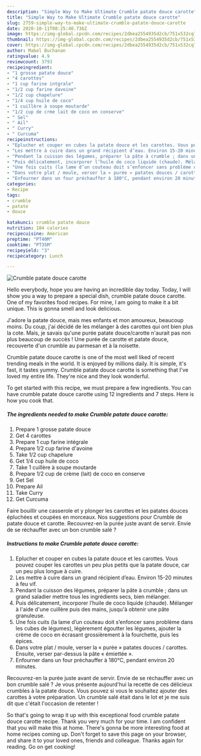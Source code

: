 ```yaml
---
description: "Simple Way to Make Ultimate Crumble patate douce carotte"
title: "Simple Way to Make Ultimate Crumble patate douce carotte"
slug: 2759-simple-way-to-make-ultimate-crumble-patate-douce-carotte
date: 2020-10-11T08:25:40.736Z
image: https://img-global.cpcdn.com/recipes/2dbea2554935d2cb/751x532cq70/crumble-patate-douce-carotte-photo-principale-de-la-recette.jpg
thumbnail: https://img-global.cpcdn.com/recipes/2dbea2554935d2cb/751x532cq70/crumble-patate-douce-carotte-photo-principale-de-la-recette.jpg
cover: https://img-global.cpcdn.com/recipes/2dbea2554935d2cb/751x532cq70/crumble-patate-douce-carotte-photo-principale-de-la-recette.jpg
author: Mabel Buchanan
ratingvalue: 4.9
reviewcount: 3793
recipeingredient:
- "1 grosse patate douce"
- "4 carottes"
- "1 cup farine intgrale"
- "1/2 cup farine davoine"
- "1/2 cup chapelure"
- "1/4 cup huile de coco"
- "1 cuillère à soupe moutarde"
- "1/2 cup de crme lait de coco en conserve"
- " Sel"
- " Ail"
- " Curry"
- " Curcuma"
recipeinstructions:
- "Eplucher et couper en cubes la patate douce et les carottes. Vous pouvez couper les carottes un peu plus petits que la patate douce, car un peu plus longue à cuire."
- "Les mettre à cuire dans un grand récipient d’eau. Environ 15-20 minutes à feu vif."
- "Pendant la cuisson des légumes, préparer la pâte à crumble ; dans un grand saladier mettre tous les ingrédients secs, bien mélanger."
- "Puis délicatement, incorporer l’huile de coco liquide (chaude). Mélanger à l&#39;aide d&#39;une cuillère puis des mains, jusqu&#39;à obtenir une pâte granuleuse."
- "Une fois cuits (la lame d’un couteau doit s’enfoncer sans problème dans les cubes de légumes), légèrement égoutter les légumes, ajouter la crème de coco en écrasant grossièrement à la fourchette, puis les épices."
- "Dans votre plat / moule, verser la « purée » patates douces / carottes. Ensuite, verser par-dessus la pâte « émiettée »."
- "Enfourner dans un four préchauffer à 180°C, pendant environ 20 minutes."
categories:
- Recipe
tags:
- crumble
- patate
- douce

katakunci: crumble patate douce 
nutrition: 104 calories
recipecuisine: American
preptime: "PT40M"
cooktime: "PT35M"
recipeyield: "3"
recipecategory: Lunch

---
```



![Crumble patate douce carotte](https://img-global.cpcdn.com/recipes/2dbea2554935d2cb/751x532cq70/crumble-patate-douce-carotte-photo-principale-de-la-recette.jpg)

Hello everybody, hope you are having an incredible day today. Today, I will show you a way to prepare a special dish, crumble patate douce carotte. One of my favorites food recipes. For mine, I am going to make it a bit unique. This is gonna smell and look delicious.

J&#39;adore la patate douce, mais mes enfants et mon amoureux, beaucoup moins. Du coup, j&#39;ai décidé de les mélanger à des carottes qui ont bien plus la cote. Mais, je savais qu&#39;une purée patate douce/carotte n&#39;aurait pas non plus beaucoup de succès ! Une purée de carotte et patate douce, recouverte d&#39;un crumble au parmesan et à la noisette.

Crumble patate douce carotte is one of the most well liked of recent trending meals in the world. It is enjoyed by millions daily. It is simple, it's fast, it tastes yummy. Crumble patate douce carotte is something that I've loved my entire life. They're nice and they look wonderful.


To get started with this recipe, we must prepare a few ingredients. You can have crumble patate douce carotte using 12 ingredients and 7 steps. Here is how you cook that.

<!--inarticleads1-->

##### The ingredients needed to make Crumble patate douce carotte:

1. Prepare 1 grosse patate douce
1. Get 4 carottes
1. Prepare 1 cup farine intégrale
1. Prepare 1/2 cup farine d&#39;avoine
1. Take 1/2 cup chapelure
1. Get 1/4 cup huile de coco
1. Take 1 cuillère à soupe moutarde
1. Prepare 1/2 cup de crème (lait) de coco en conserve
1. Get  Sel
1. Prepare  Ail
1. Take  Curry
1. Get  Curcuma


Faire bouillir une casserole et y plonger les carottes et les patates douces épluchées et coupées en morceaux. Nos suggestions pour Crumble de patate douce et carotte. Recouvrez-en la purée juste avant de servir. Envie de se réchauffer avec un bon crumble salé ? 

<!--inarticleads2-->

##### Instructions to make Crumble patate douce carotte:

1. Eplucher et couper en cubes la patate douce et les carottes. Vous pouvez couper les carottes un peu plus petits que la patate douce, car un peu plus longue à cuire.
1. Les mettre à cuire dans un grand récipient d’eau. Environ 15-20 minutes à feu vif.
1. Pendant la cuisson des légumes, préparer la pâte à crumble ; dans un grand saladier mettre tous les ingrédients secs, bien mélanger.
1. Puis délicatement, incorporer l’huile de coco liquide (chaude). Mélanger à l&#39;aide d&#39;une cuillère puis des mains, jusqu&#39;à obtenir une pâte granuleuse.
1. Une fois cuits (la lame d’un couteau doit s’enfoncer sans problème dans les cubes de légumes), légèrement égoutter les légumes, ajouter la crème de coco en écrasant grossièrement à la fourchette, puis les épices.
1. Dans votre plat / moule, verser la « purée » patates douces / carottes. Ensuite, verser par-dessus la pâte « émiettée ».
1. Enfourner dans un four préchauffer à 180°C, pendant environ 20 minutes.


Recouvrez-en la purée juste avant de servir. Envie de se réchauffer avec un bon crumble salé ? Je vous présente aujourd&#39;hui la recette de ces délicieux crumbles à la patate douce. Vous pouvez si vous le souhaitez ajouter des carottes à votre préparation. Un crumble salé était dans le lot et je me suis dit que c&#39;était l&#39;occasion de retenter ! 

So that's going to wrap it up with this exceptional food crumble patate douce carotte recipe. Thank you very much for your time. I am confident that you will make this at home. There's gonna be more interesting food at home recipes coming up. Don't forget to save this page on your browser, and share it to your loved ones, friends and colleague. Thanks again for reading. Go on get cooking!
